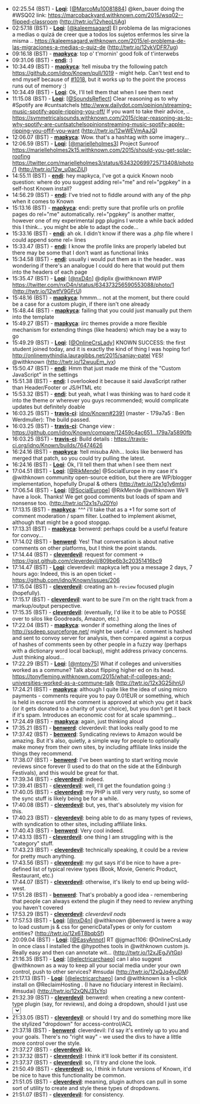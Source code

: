 * <a id="02:25.54">02:25.54 (BST)</a> - __[Loqi](https://github.com/Loqi)__: [<a href="https://twitter.com/MarcoMu10081884">@MarcoMu10081884</a>] @ken_bauer  doing the #WSQ02 link: https://marcobackyard.withknown.com/2015/wsq02--flipped-classroom (http://twtr.io/12vheoLtjAg)
* <a id="02:57.18">02:57.18 (BST)</a> - __[Loqi](https://github.com/Loqi)__: [<a href="https://twitter.com/kaleemsagard">@kaleemsagard</a>] El problema de las migraciones a medias o quizá de creer que a todos los sujetos enfermos les sirve la misma .. https://kaleemsagard.withknown.com/2015/el-problema-de-las-migraciones-a-medias-o-quiz-de (http://twtr.io/12vkVDFR7ug)
* <a id="09:16.18">09:16.18 (BST)</a> - __[mapkyca](https://github.com/mapkyca)__: top o' t'mornin' good folk of t'interwebs
* <a id="09:31.06">09:31.06 (BST)</a> - __[endi](https://github.com/endi)__: :)
* <a id="10:34.49">10:34.49 (BST)</a> - __[mapkyca](https://github.com/mapkyca)__: !tell misuba try the following patch https://github.com/idno/Known/pull/1019 - might help. Can't test end to end myself because of <a href="https://github.com/idno/Known/issues/1018">#1018</a>, but it works up to the point the process runs out of memory :)
* <a id="10:34.49">10:34.49 (BST)</a> - __[Loqi](https://github.com/Loqi)__: Ok, I'll tell them that when I see them next
* <a id="11:15.08">11:15.08 (BST)</a> - __[Loqi](https://github.com/Loqi)__: [<a href="https://twitter.com/SoundsReflect">@SoundsReflect</a>] Clear reasoning as to why #Spotify are #cuntsatchels http://www.dailydot.com/opinion/streaming-music-spotify-apple-ripping-you-off/ If you want to take their advice, .. https://symmetricalsounds.withknown.com/2015/clear-reasoning-as-to-why-spotify-are-cuntsatchelsopinionstreaming-music-spotify-apple-ripping-you-offif-you-want (http://twtr.io/12wWEVmAaJQ)
* <a id="12:06.07">12:06.07 (BST)</a> - __[mapkyca](https://github.com/mapkyca)__: Wow. that's a hashtag with some imagery...
* <a id="12:06.59">12:06.59 (BST)</a> - __[Loqi](https://github.com/Loqi)__: [<a href="https://twitter.com/marielleholmes3">@marielleholmes3</a>] Project Sunroof https://marielleholmes2k15.withknown.com/2015/should-you-get-solar-roofing https://twitter.com/marielleholmes3/status/634320699725713408/photo/1 (http://twtr.io/12w_u0acZiU)
* <a id="14:55.11">14:55.11 (BST)</a> - __[endi](https://github.com/endi)__: hey mapkyca, I've got a quick Known noob question: where do you suggest adding rel="me" and rel="pgpkey" in a self-host Known install?
* <a id="14:56.29">14:56.29 (BST)</a> - __[endi](https://github.com/endi)__: I've tried not to fiddle around with any of the php when it comes to Known
* <a id="15:13.16">15:13.16 (BST)</a> - __[mapkyca](https://github.com/mapkyca)__: endi: pretty sure that profile urls on profile pages do rel="me" automatically. rel="pgpkey" is another matter, however one of my experimental pgp plugins I wrote a while back added this I think... you might be able to adapt the code...
* <a id="15:33.16">15:33.16 (BST)</a> - __[endi](https://github.com/endi)__: ah ok. I didn't know if there was a .php file where I could append some rel= lines
* <a id="15:33.47">15:33.47 (BST)</a> - __[endi](https://github.com/endi)__: I know the profile links are properly labeled but there may be some that I don't want as functional links
* <a id="15:34.58">15:34.58 (BST)</a> - __[endi](https://github.com/endi)__: usually i would put them as <link rel="" href=""> in the header.. was wondering if there's an analogue I could do here that would put them into the headers of each page
* <a id="15:35.47">15:35.47 (BST)</a> - __[Loqi](https://github.com/Loqi)__: [<a href="https://twitter.com/nxD4n">@nxD4n</a>] @diplix @withknown #WIP https://twitter.com/nxD4n/status/634373256590553088/photo/1 (http://twtr.io/12wtfV9GFrU)
* <a id="15:48.16">15:48.16 (BST)</a> - __[mapkyca](https://github.com/mapkyca)__: hmmm... not at the moment, but there could be a case for a custom <head> plugin, if there isn't one already
* <a id="15:48.44">15:48.44 (BST)</a> - __[mapkyca](https://github.com/mapkyca)__: failing that you could just manually put them into the template
* <a id="15:49.27">15:49.27 (BST)</a> - __[mapkyca](https://github.com/mapkyca)__: iirc themes provide a more flexible mechanism for extending things (like headers) which may be a way to go
* <a id="15:49.29">15:49.29 (BST)</a> - __[Loqi](https://github.com/Loqi)__: [<a href="https://twitter.com/OnlineCrsLady">@OnlineCrsLady</a>] KNOWN SUCCESS: the first student joined today, and it is exactly the kind of thing I was hoping for! http://onlinemythindia.lauragibbs.net/2015/sanjay-patel YES! @withknown (http://twtr.io/12wuuEm_iyx)
* <a id="15:50.47">15:50.47 (BST)</a> - __[endi](https://github.com/endi)__: Hmm that just made me think of the "Custom JavaScript" in the settings
* <a id="15:51.38">15:51.38 (BST)</a> - __[endi](https://github.com/endi)__: I overlooked it because it said JavaScript rather than Header/Footer or JS/HTML etc
* <a id="15:53.32">15:53.32 (BST)</a> - __[endi](https://github.com/endi)__: but yeah, what I was thinking was to hard code it into the theme or wherever you guys recommended; would complicate updates but definitely doable
* <a id="16:03.25">16:03.25 (BST)</a> - __[travis-ci](https://github.com/travis-ci)__: <a href="https://github.com/idno/Known/issues/2391">idno/Known#2391</a> (master - 179a7a5 : Ben Werdmuller): The build passed.
* <a id="16:03.25">16:03.25 (BST)</a> - __[travis-ci](https://github.com/travis-ci)__: Change view : https://github.com/idno/Known/compare/12459c4ac651...179a7a5890fb
* <a id="16:03.25">16:03.25 (BST)</a> - __[travis-ci](https://github.com/travis-ci)__: Build details : https://travis-ci.org/idno/Known/builds/76474626
* <a id="16:24.16">16:24.16 (BST)</a> - __[mapkyca](https://github.com/mapkyca)__: !tell misuba Ahh... looks like benwerd has merged that patch, so you could try pulling the latest.
* <a id="16:24.16">16:24.16 (BST)</a> - __[Loqi](https://github.com/Loqi)__: Ok, I'll tell them that when I see them next
* <a id="17:04.51">17:04.51 (BST)</a> - __[Loqi](https://github.com/Loqi)__: [<a href="https://twitter.com/RikMende">@RikMende</a>] @SocialEurope in my case it's @withknown community open-source edition, but there are WP/blogger implementation, hopefully Drupal & others (http://twtr.io/12x1g1y6mts)
* <a id="17:06.54">17:06.54 (BST)</a> - __[Loqi](https://github.com/Loqi)__: [<a href="https://twitter.com/SocialEurope">@SocialEurope</a>] @RikMende @withknown We’ll have a look. Thanks! We get good comments but loads of spam and nonsense too. (http://twtr.io/12x1s7u2DYo)
* <a id="17:13.15">17:13.15 (BST)</a> - __[mapkyca](https://github.com/mapkyca)__: ^^^ i'll take that as a +1 for some sort of comment moderation / spam filter. Loathed to implement akismet, although that might be a good stopgap.
* <a id="17:13.31">17:13.31 (BST)</a> - __[mapkyca](https://github.com/mapkyca)__: benwerd: perhaps could be a useful feature for convoy...
* <a id="17:14.02">17:14.02 (BST)</a> - __[benwerd](https://github.com/benwerd)__: Yes! That conversation is about native comments on other platforms, but I think the point stands.
* <a id="17:14.44">17:14.44 (BST)</a> - __[cleverdevil](https://github.com/cleverdevil)__: request for comment -> https://gist.github.com/cleverdevil/809be6b3c20351416bc9
* <a id="17:14.47">17:14.47 (BST)</a> - __[Loqi](https://github.com/Loqi)__: cleverdevil: mapkyca left you a message 2 days, 7 hours ago: Indeed, this is an open ticket - https://github.com/idno/Known/issues/206
* <a id="17:15.04">17:15.04 (BST)</a> - __[cleverdevil](https://github.com/cleverdevil)__: creating an `h-review` focused plugin (hopefully).
* <a id="17:15.17">17:15.17 (BST)</a> - __[cleverdevil](https://github.com/cleverdevil)__: want to be sure I'm on the right track from a markup/output perspective.
* <a id="17:15.35">17:15.35 (BST)</a> - __[cleverdevil](https://github.com/cleverdevil)__: (eventually, I'd like it to be able to POSSE over to silos like Goodreads, Amazon, etc.)
* <a id="17:22.04">17:22.04 (BST)</a> - __[mapkyca](https://github.com/mapkyca)__: wonder if something along the lines of http://ssdeep.sourceforge.net/ might be useful - i.e. comment is hashed and sent to convoy server for analysis, then compared against a corpus of hashes of comments seen by other people in a fuzzy way (perhaps with a dictionary word local backup), might address privacy concerns. Just thinking aloud...
* <a id="17:22.29">17:22.29 (BST)</a> - __[Loqi](https://github.com/Loqi)__: [<a href="https://twitter.com/mtony75">@mtony75</a>] What if colleges and universities worked as a commune? Talk about flipping higher ed on its head. https://tonyfleming.withknown.com/2015/what-if-colleges-and-universities-worked-as-a-commune-talk (http://twtr.io/12x3G25ihnU)
* <a id="17:24.21">17:24.21 (BST)</a> - __[mapkyca](https://github.com/mapkyca)__: although I quite like the idea of using micro payments - comments require you to pay 0.01EUR or something, which is held in escrow until the comment is approved at which you get it back (or it gets donated to a charity of your choice), but you don't get it back if it's spam. Introduces an economic cost for at scale spamming...
* <a id="17:24.49">17:24.49 (BST)</a> - __[mapkyca](https://github.com/mapkyca)__: again, just thinking aloud
* <a id="17:35.21">17:35.21 (BST)</a> - __[benwerd](https://github.com/benwerd)__: cleverdevil: that looks really good to me
* <a id="17:37.42">17:37.42 (BST)</a> - __[benwerd](https://github.com/benwerd)__: Syndicating reviews to Amazon would be amazing. But it's also, quietly, a simple way for people to optionally make money from their own sites, by including affiliate links inside the things they recommend.
* <a id="17:38.07">17:38.07 (BST)</a> - __[benwerd](https://github.com/benwerd)__: I've been wanting to start writing movie reviews since forever (I used to do that on the side at the Edinburgh Festivals), and this would be great for that.
* <a id="17:39.34">17:39.34 (BST)</a> - __[cleverdevil](https://github.com/cleverdevil)__: indeed.
* <a id="17:39.41">17:39.41 (BST)</a> - __[cleverdevil](https://github.com/cleverdevil)__: well, I'll get the foundation going :)
* <a id="17:40.05">17:40.05 (BST)</a> - __[cleverdevil](https://github.com/cleverdevil)__: my PHP is still very very rusty, so some of the sync stuff is likely being be for a while.
* <a id="17:40.08">17:40.08 (BST)</a> - __[cleverdevil](https://github.com/cleverdevil)__: but, yes, that's absolutely my vision for this.
* <a id="17:40.23">17:40.23 (BST)</a> - __[cleverdevil](https://github.com/cleverdevil)__: being able to do as many types of reviews, with syndication to other sites, including affiliate links.
* <a id="17:40.43">17:40.43 (BST)</a> - __[benwerd](https://github.com/benwerd)__: Very cool indeed.
* <a id="17:43.13">17:43.13 (BST)</a> - __[cleverdevil](https://github.com/cleverdevil)__: one thing I am struggling with is the "category" stuff.
* <a id="17:43.23">17:43.23 (BST)</a> - __[cleverdevil](https://github.com/cleverdevil)__: technically speaking, it could be a review for pretty much anything.
* <a id="17:43.56">17:43.56 (BST)</a> - __[cleverdevil](https://github.com/cleverdevil)__: my gut says it'd be nice to have a pre-defined list of typical review types (Book, Movie, Generic Product, Restaurant, etc.)
* <a id="17:44.07">17:44.07 (BST)</a> - __[cleverdevil](https://github.com/cleverdevil)__: otherwise, it's likely to end  up being wild-west.
* <a id="17:51.28">17:51.28 (BST)</a> - __[benwerd](https://github.com/benwerd)__: That's probably a good idea - remembering that people can always extend the plugin if they need to review anything you haven't covered
* <a id="17:53.29">17:53.29 (BST)</a> - __[cleverdevil](https://github.com/cleverdevil)__: *cleverdevil nods*
* <a id="17:57.53">17:57.53 (BST)</a> - __[Loqi](https://github.com/Loqi)__: [<a href="https://twitter.com/nxD4n">@nxD4n</a>] @withknown @benwerd is twere a way to load custum js & css for genericDataTypes or only for custom entities? (http://twtr.io/12x6T8bqbSf)
* <a id="20:09.04">20:09.04 (BST)</a> - __[Loqi](https://github.com/Loqi)__: [<a href="https://twitter.com/EasyAnnot">@EasyAnnot</a>] RT @jgmac1106: @OnlineCrsLady In once class I installed the @hypothes  tools in @withknown custom js. Really easy and then can annotate wit… (http://twtr.io/12xJEgJVtGp)
* <a id="21:16.35">21:16.35 (BST)</a> - __[Loqi](https://github.com/Loqi)__: [<a href="https://twitter.com/electricarchaeo">@electricarchaeo</a>] can I also suggest @withknown as a way to keep all your social media under your own control, push to other services? #msudai (http://twtr.io/12xQJq4yuDM)
* <a id="21:17.13">21:17.13 (BST)</a> - __[Loqi](https://github.com/Loqi)__: [<a href="https://twitter.com/electricarchaeo">@electricarchaeo</a>] (and @withknown is a 1-click install on @ReclaimHosting . (I have no fiduciary interest in Reclaim). #msudai) (http://twtr.io/12xQNJ31xYo)
* <a id="21:32.39">21:32.39 (BST)</a> - __[cleverdevil](https://github.com/cleverdevil)__: benwerd: when creating a new content-type plugin (say, for reviews), and doing a dropdown, should I just use <select>?
* <a id="21:33.05">21:33.05 (BST)</a> - __[cleverdevil](https://github.com/cleverdevil)__: or should I try and do something more like the stylized "dropdown" for access-control/ACL
* <a id="21:37.18">21:37.18 (BST)</a> - __[benwerd](https://github.com/benwerd)__: cleverdevil: I'd say it's entirely up to you and your goals. There's no "right way" - we used the divs to have a little more control over the style.
* <a id="21:37.27">21:37.27 (BST)</a> - __[cleverdevil](https://github.com/cleverdevil)__: kk.
* <a id="21:37.32">21:37.32 (BST)</a> - __[cleverdevil](https://github.com/cleverdevil)__: I think it'll look better if its consistent.
* <a id="21:37.37">21:37.37 (BST)</a> - __[cleverdevil](https://github.com/cleverdevil)__: so, I'll try and clone the look.
* <a id="21:50.49">21:50.49 (BST)</a> - __[cleverdevil](https://github.com/cleverdevil)__: so, I think in future versions of Known, it'd be nice to have this functionality be common.
* <a id="21:51.05">21:51.05 (BST)</a> - __[cleverdevil](https://github.com/cleverdevil)__: meaning, plugin authors can pull in some sort of utility to create and style these types of dropdowns.
* <a id="21:51.07">21:51.07 (BST)</a> - __[cleverdevil](https://github.com/cleverdevil)__: for consistency.
